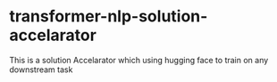 # transformer-nlp-solution-accelarator
This is a solution Accelarator which using hugging face to train on any downstream task
